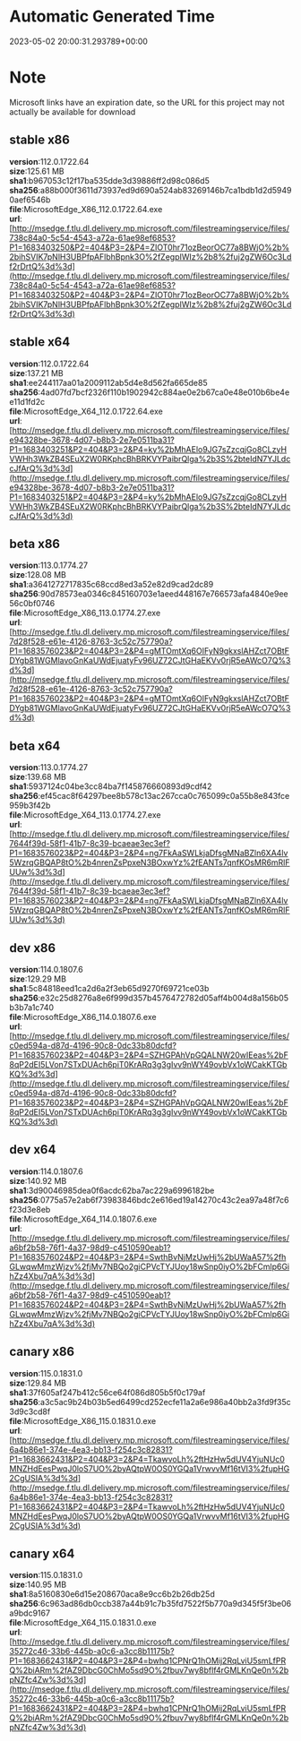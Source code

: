 # Automatic Generated Time
2023-05-02 20:00:31.293789+00:00

# Note
Microsoft links have an expiration date, so the URL for this project may not actually be available for download

## stable x86
**version**:112.0.1722.64  
**size**:125.61 MB  
**sha1**:b967053c12f17ba535dde3d39886ff2d98c086d5  
**sha256**:a88b000f3611d73937ed9d690a524ab83269146b7ca1bdb1d2d59490aef6546b  
**file**:MicrosoftEdge_X86_112.0.1722.64.exe  
**url**:[http://msedge.f.tlu.dl.delivery.mp.microsoft.com/filestreamingservice/files/738c84a0-5c54-4543-a72a-61ae98ef6853?P1=1683403250&P2=404&P3=2&P4=ZIOT0hr71ozBeorOC77a8BWjO%2b%2bihSVIK7pNlH3UBPfpAFlbhBpnk3O%2fZegpIWIz%2b8%2fuj2gZW6Oc3Ldf2rDrtQ%3d%3d](http://msedge.f.tlu.dl.delivery.mp.microsoft.com/filestreamingservice/files/738c84a0-5c54-4543-a72a-61ae98ef6853?P1=1683403250&P2=404&P3=2&P4=ZIOT0hr71ozBeorOC77a8BWjO%2b%2bihSVIK7pNlH3UBPfpAFlbhBpnk3O%2fZegpIWIz%2b8%2fuj2gZW6Oc3Ldf2rDrtQ%3d%3d)  

## stable x64
**version**:112.0.1722.64  
**size**:137.21 MB  
**sha1**:ee244117aa01a2009112ab5d4e8d562fa665de85  
**sha256**:4ad07fd7bcf2326f110b1902942c884ae0e2b67ca0e48e010b6be4ee11d1fd2c  
**file**:MicrosoftEdge_X64_112.0.1722.64.exe  
**url**:[http://msedge.f.tlu.dl.delivery.mp.microsoft.com/filestreamingservice/files/e94328be-3678-4d07-b8b3-2e7e0511ba31?P1=1683403251&P2=404&P3=2&P4=ky%2bMhAElo9JG7sZzcqjGo8CLzyHVWHh3WkZB4SEuX2W0RKphcBhBRKVYPaibrQlga%2b3S%2bteIdN7YJLdccJfArQ%3d%3d](http://msedge.f.tlu.dl.delivery.mp.microsoft.com/filestreamingservice/files/e94328be-3678-4d07-b8b3-2e7e0511ba31?P1=1683403251&P2=404&P3=2&P4=ky%2bMhAElo9JG7sZzcqjGo8CLzyHVWHh3WkZB4SEuX2W0RKphcBhBRKVYPaibrQlga%2b3S%2bteIdN7YJLdccJfArQ%3d%3d)  

## beta x86
**version**:113.0.1774.27  
**size**:128.08 MB  
**sha1**:a3641272717835c68ccd8ed3a52e82d9cad2dc89  
**sha256**:90d78573ea0346c845160703e1aeed448167e766573afa4840e9ee56c0bf0746  
**file**:MicrosoftEdge_X86_113.0.1774.27.exe  
**url**:[http://msedge.f.tlu.dl.delivery.mp.microsoft.com/filestreamingservice/files/7d28f528-e61e-4126-8763-3c52c757790a?P1=1683576023&P2=404&P3=2&P4=gMTOmtXq6OIFyN9gkxslAHZct7OBtFDYgb81WGMlavoGnKaUWdEjuatyFv96UZ72CJtGHaEKVv0rjR5eAWcO7Q%3d%3d](http://msedge.f.tlu.dl.delivery.mp.microsoft.com/filestreamingservice/files/7d28f528-e61e-4126-8763-3c52c757790a?P1=1683576023&P2=404&P3=2&P4=gMTOmtXq6OIFyN9gkxslAHZct7OBtFDYgb81WGMlavoGnKaUWdEjuatyFv96UZ72CJtGHaEKVv0rjR5eAWcO7Q%3d%3d)  

## beta x64
**version**:113.0.1774.27  
**size**:139.68 MB  
**sha1**:5937124c04be3cc84ba7f145876660893d9cdf42  
**sha256**:ef45cac8f64297bee8b578c13ac267cca0c765099c0a55b8e843fce959b3f42b  
**file**:MicrosoftEdge_X64_113.0.1774.27.exe  
**url**:[http://msedge.f.tlu.dl.delivery.mp.microsoft.com/filestreamingservice/files/7644f39d-58f1-41b7-8c39-bcaeae3ec3ef?P1=1683576023&P2=404&P3=2&P4=ng7FkAaSWLkjaDfsgMNaBZln6XA4lv5WzrqGBQAP8tO%2b4nrenZsPpxeN3BOxwYz%2fEANTs7qnfKOsMR6mRlFUUw%3d%3d](http://msedge.f.tlu.dl.delivery.mp.microsoft.com/filestreamingservice/files/7644f39d-58f1-41b7-8c39-bcaeae3ec3ef?P1=1683576023&P2=404&P3=2&P4=ng7FkAaSWLkjaDfsgMNaBZln6XA4lv5WzrqGBQAP8tO%2b4nrenZsPpxeN3BOxwYz%2fEANTs7qnfKOsMR6mRlFUUw%3d%3d)  

## dev x86
**version**:114.0.1807.6  
**size**:129.29 MB  
**sha1**:5c84818eed1ca2d6a2f3eb65d9270f69721ce03b  
**sha256**:e32c25d8276a8e6f999d357b4576472782d05aff4b004d8a156b05b3b7a1c740  
**file**:MicrosoftEdge_X86_114.0.1807.6.exe  
**url**:[http://msedge.f.tlu.dl.delivery.mp.microsoft.com/filestreamingservice/files/c0ed594a-d87d-4196-90c8-0dc33b80dcfd?P1=1683576023&P2=404&P3=2&P4=SZHGPAhVpGQALNW20wIEeas%2bF8qP2dEI5LVon7STxDUAch6piT0KrARq3g3gIvv9nWY49ovbVx1oWCakKTGbKQ%3d%3d](http://msedge.f.tlu.dl.delivery.mp.microsoft.com/filestreamingservice/files/c0ed594a-d87d-4196-90c8-0dc33b80dcfd?P1=1683576023&P2=404&P3=2&P4=SZHGPAhVpGQALNW20wIEeas%2bF8qP2dEI5LVon7STxDUAch6piT0KrARq3g3gIvv9nWY49ovbVx1oWCakKTGbKQ%3d%3d)  

## dev x64
**version**:114.0.1807.6  
**size**:140.92 MB  
**sha1**:3d90046985dea0f6acdc62ba7ac229a6996182be  
**sha256**:0775a57e2ab6f73983846bdc2e616ed19a14270c43c2ea97a48f7c6f23d3e8eb  
**file**:MicrosoftEdge_X64_114.0.1807.6.exe  
**url**:[http://msedge.f.tlu.dl.delivery.mp.microsoft.com/filestreamingservice/files/a6bf2b58-76f1-4a37-98d9-c4510590eab1?P1=1683576024&P2=404&P3=2&P4=SwthBvNjMzUwHj%2bUWaA57%2fhGLwqwMmzWjzv%2fjMv7NBQo2giCPVcTYJUoy18wSnp0iyO%2bFCmlp6GihZz4Xbu7qA%3d%3d](http://msedge.f.tlu.dl.delivery.mp.microsoft.com/filestreamingservice/files/a6bf2b58-76f1-4a37-98d9-c4510590eab1?P1=1683576024&P2=404&P3=2&P4=SwthBvNjMzUwHj%2bUWaA57%2fhGLwqwMmzWjzv%2fjMv7NBQo2giCPVcTYJUoy18wSnp0iyO%2bFCmlp6GihZz4Xbu7qA%3d%3d)  

## canary x86
**version**:115.0.1831.0  
**size**:129.84 MB  
**sha1**:37f605af247b412c56ce64f086d805b5f0c179af  
**sha256**:a3c5ac9b24b03b5ed6499cd252ecfe11a2a6e986a40bb2a3fd9f35c3d9c3cd8f  
**file**:MicrosoftEdge_X86_115.0.1831.0.exe  
**url**:[http://msedge.f.tlu.dl.delivery.mp.microsoft.com/filestreamingservice/files/6a4b86e1-374e-4ea3-bb13-f254c3c82831?P1=1683662431&P2=404&P3=2&P4=TkawvoLh%2ftHzHw5dUV4YjuNUc0MNZHdEesPwqJ0loS7UO%2byAQtpW0OS0YGQa1VrwvvMf16tVI3%2fupHG2CgUSIA%3d%3d](http://msedge.f.tlu.dl.delivery.mp.microsoft.com/filestreamingservice/files/6a4b86e1-374e-4ea3-bb13-f254c3c82831?P1=1683662431&P2=404&P3=2&P4=TkawvoLh%2ftHzHw5dUV4YjuNUc0MNZHdEesPwqJ0loS7UO%2byAQtpW0OS0YGQa1VrwvvMf16tVI3%2fupHG2CgUSIA%3d%3d)  

## canary x64
**version**:115.0.1831.0  
**size**:140.95 MB  
**sha1**:8a5160830e6d15e208670aca8e9cc6b2b26db25d  
**sha256**:6c963ad86db0ccb387a44b91c7b35fd7522f5b770a9d345f5f3be06a9bdc9167  
**file**:MicrosoftEdge_X64_115.0.1831.0.exe  
**url**:[http://msedge.f.tlu.dl.delivery.mp.microsoft.com/filestreamingservice/files/35272c46-33b6-445b-a0c6-a3cc8b11175b?P1=1683662431&P2=404&P3=2&P4=bwhq1CPNrQ1hOMij2RqLviU5smLfPRQ%2biARm%2fAZ9DbcG0ChMo5sd9O%2fbuv7wy8bflf4rGMLKnQe0n%2bpNZfc4Zw%3d%3d](http://msedge.f.tlu.dl.delivery.mp.microsoft.com/filestreamingservice/files/35272c46-33b6-445b-a0c6-a3cc8b11175b?P1=1683662431&P2=404&P3=2&P4=bwhq1CPNrQ1hOMij2RqLviU5smLfPRQ%2biARm%2fAZ9DbcG0ChMo5sd9O%2fbuv7wy8bflf4rGMLKnQe0n%2bpNZfc4Zw%3d%3d)  

